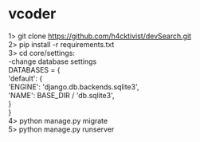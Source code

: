 # vcoder
1> git clone https://github.com/h4cktivist/devSearch.git
<br>
2> pip install -r requirements.txt
<br>
3> cd core/settings:
<br>
   -change database settings
   <br>
     DATABASES = {
     <br>
      'default': {
      <br>
          'ENGINE': 'django.db.backends.sqlite3',
          <br>
          'NAME': BASE_DIR / 'db.sqlite3',
          <br>
      }
      <br>
    }
    <br>
4> python manage.py migrate
<br>
5> python manage.py runserver
